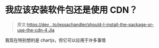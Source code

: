 # 我应该安装软件包还是使用 CDN？

> 原文:[https://dev . to/jessachandler/should-I-install-the-package-or-use-the-cdn-4 Jia](https://dev.to/jessachandler/should-i-install-the-package-or-use-the-cdn--4jia)

我现在特别想的是 chartjs，但它可以应用于许多事情